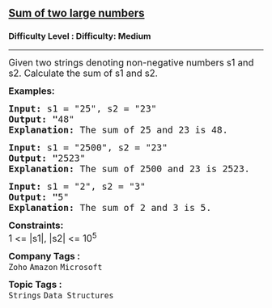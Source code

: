 <h2><a href="https://www.geeksforgeeks.org/problems/sum-of-numbers-or-number1219/1?page=2&category=Strings,Hash,Map,set,Pointers&difficulty=Easy,Medium&status=unsolved&sortBy=submissions">Sum of two large numbers</a></h2><h3>Difficulty Level : Difficulty: Medium</h3><hr><div class="problems_problem_content__Xm_eO"><p><span style="font-size: 18px;">Given two strings denoting non-negative numbers s1 and s2. Calculate the sum of s1 and s2. </span></p>
<p><span style="font-size: 18px;"><strong>Examples:</strong></span></p>
<pre><span style="font-size: 18px;"><strong>Input: </strong>s1 = "25", s2 = "23"
<strong>Output: "</strong>48"
<strong>Explanation: </strong>The sum of 25 and 23 is 48.</span></pre>
<pre><span style="font-size: 18px;"><strong>Input: </strong>s1 = "2500", s2 = "23"
<strong>Output: "</strong>2523"
<strong>Explanation: </strong>The sum of 2500 and 23 is 2523.</span></pre>
<pre><span style="font-size: 18px;"><strong>Input: </strong>s1 = "2", s2 = "3"
<strong>Output: "</strong>5"
<strong>Explanation: </strong>The sum of 2 and 3 is 5.</span></pre>
<p><span style="font-size: 18px;"><strong>Constraints:</strong><br>1 &lt;= |s1|, |s2| &lt;= 10<sup>5</sup></span></p></div><p><span style=font-size:18px><strong>Company Tags : </strong><br><code>Zoho</code>&nbsp;<code>Amazon</code>&nbsp;<code>Microsoft</code>&nbsp;<br><p><span style=font-size:18px><strong>Topic Tags : </strong><br><code>Strings</code>&nbsp;<code>Data Structures</code>&nbsp;